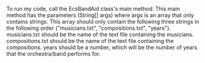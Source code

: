 To run my code, call the EcsBandAid class's main method.
This main method has the parameters (String[] args) where args is an array that only contains strings.
This array should only contain the following three strings in the following order {"musicians.txt", "compositions.txt", "years"}.
musicians.txt should be the name of the text file containing the musicians.
compositions.txt should be the name of the text file containing the compositions.
years should be a number, which will be the number of years that the orchestra/band performs for.
